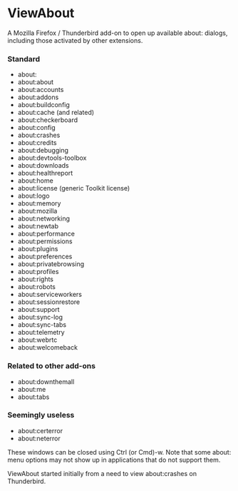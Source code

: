 # ViewAbout
A Mozilla Firefox / Thunderbird add-on to open up available about: dialogs, including those activated by other extensions.

### Standard
* about:
* about:about
* about:accounts
* about:addons
* about:buildconfig
* about:cache (and related)
* about:checkerboard
* about:config
* about:crashes
* about:credits
* about:debugging
* about:devtools-toolbox
* about:downloads
* about:healthreport
* about:home
* about:license (generic Toolkit license)
* about:logo
* about:memory
* about:mozilla
* about:networking
* about:newtab
* about:performance
* about:permissions
* about:plugins
* about:preferences
* about:privatebrowsing
* about:profiles
* about:rights
* about:robots
* about:serviceworkers
* about:sessionrestore
* about:support
* about:sync-log
* about:sync-tabs
* about:telemetry
* about:webrtc
* about:welcomeback

### Related to other add-ons
* about:downthemall
* about:me
* about:tabs

### Seemingly useless
* about:certerror
* about:neterror

These windows can be closed using Ctrl (or Cmd)-w. Note that some about: menu options may not show up in applications that do not support them.

ViewAbout started initially from a need to view about:crashes on Thunderbird.
